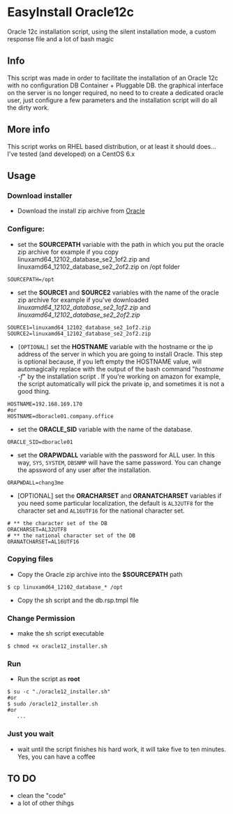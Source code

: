 # EasyInstall Oracle12c
Oracle 12c installation script, using the silent installation mode, a custom response file and a lot of bash magic

## Info
This script was made in order to facilitate the installation of an Oracle 12c with no configuration DB Container + Pluggable DB. the graphical interface on the server is no longer required, no need to to create a dedicated oracle user, just configure a few parameters and the installation script will do all the dirty work.

## More info
This script works on RHEL based distribution, or at least it should does...
I've tested (and developed) on a CentOS 6.x 

## Usage
### Download installer 
- Download the install zip archive from [Oracle](http://www.oracle.com/technetwork/database/enterprise-edition/downloads/index.html)

### Configure:
- set the **SOURCEPATH** variable with the path in which you put the oracle zip archive for example if you copy linuxamd64_12102_database_se2_1of2.zip and linuxamd64_12102_database_se2_2of2.zip on /opt folder
```
SOURCEPATH=/opt
```
- set the **SOURCE1** and **SOURCE2** variables with the name of the oracle zip archive for example if you've downloaded _linuxamd64_12102_database_se2_1of2.zip_ and _linuxamd64_12102_database_se2_2of2.zip_
```
SOURCE1=linuxamd64_12102_database_se2_1of2.zip
SOURCE2=linuxamd64_12102_database_se2_2of2.zip
``` 
- `[OPTIONAL]` set the **HOSTNAME** variable with the hostname or the ip address of the server in which you are going to install Oracle. This step is optional because, if you left empty the HOSTNAME value, will automagically replace with the output of the bash command "_hostname -f_" by the installation script . If you're working on amazon for example, the script automatically will pick the private ip, and sometimes it is not a good thing.
```
HOSTNAME=192.168.169.170
#or
HOSTNAME=dboracle01.company.office
``` 
- set the **ORACLE_SID** variable with the name of the database.
```
ORACLE_SID=dboracle01
``` 
- set the **ORAPWDALL** variable with the password for ALL user. In this way, `SYS`, `SYSTEM`, `DBSNMP` will have the same password. You can change the apssword of any user after the installation.
```
ORAPWDALL=chang3me
``` 
- [OPTIONAL] set the **ORACHARSET** and **ORANATCHARSET** variables if you need some particular localization, the default is `AL32UTF8` for the character set and `AL16UTF16` for the national character set.
```
# ** the character set of the DB
ORACHARSET=AL32UTF8
# ** the national character set of the DB
ORANATCHARSET=AL16UTF16
``` 
### Copying files
- Copy the Oracle zip archive into the **$SOURCEPATH** path
```
$ cp linuxamd64_12102_database_* /opt
```
- Copy the sh script and the db.rsp.tmpl file 
### Change Permission
- make the sh script executable
```
$ chmod +x oracle12_installer.sh
``` 
### Run 
- Run the script as __**root**__
```
$ su -c "./oracle12_installer.sh"
#or
$ sudo /oracle12_installer.sh
#or
   ...
``` 
### Just you wait
- wait until the script finishes his hard work, it will take five to ten minutes. Yes, you can have a coffee

## TO DO
- clean the "code"
- a lot of other thihgs
